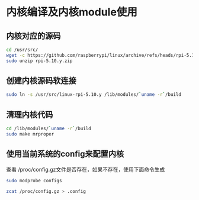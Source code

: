 # 内核编译及内核module使用

## 内核对应的源码

```bash
cd /usr/src/
wget -c https://github.com/raspberrypi/linux/archive/refs/heads/rpi-5.10.y.zip
sudo unzip rpi-5.10.y.zip
```

## 创建内核源码软连接

```bash
sudo ln -s /usr/src/linux-rpi-5.10.y /lib/modules/`uname -r`/build
```

## 清理内核代码

```bash
cd /lib/modules/`uname -r`/build
sudo make mrproper
```

## 使用当前系统的config来配置内核

查看 /proc/config.gz文件是否存在，如果不存在，使用下面命令生成

```bash
sudo modprobe configs
```

```bash
zcat /proc/config.gz > .config
```
